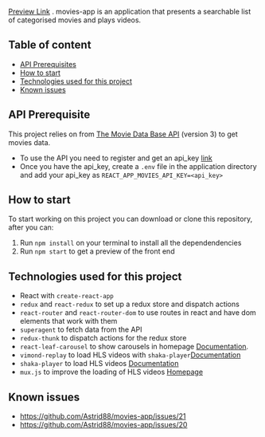 [Preview Link](https://pacific-garden-33962.herokuapp.com/) . 
movies-app is an application that presents a searchable list of categorised movies and plays videos.

## Table of content
* [API Prerequisites](#API-Prerequisites)
* [How to start](#How-to-start)
* [Technologies used for this project](#Technologies-used-for-this-project)
* [Known issues](#Known-issues)

## API Prerequisite
This project relies on from [The Movie Data Base API](https://www.themoviedb.org/) (version 3) to get movies data.

* To use the API you need to register and get an api_key [link](https://www.themoviedb.org/account/signup)
* Once you have the api_key, create a `.env` file in the application directory and add your api_key as `REACT_APP_MOVIES_API_KEY=<api_key>`

## How to start
To start working on this project you can download or clone this repository, after you can:

1. Run `npm install` on your terminal to install all the dependendencies
2. Run `npm start` to get a preview of the front end

## Technologies used for this project
* React with `create-react-app`
* `redux` and `react-redux` to set up a redux store and dispatch actions
* `react-router` and `react-router-dom` to use routes in react and have dom elements that work with them
* `superagent` to fetch data from the API 
* `redux-thunk` to dispatch actions for the redux store
* `react-leaf-carousel` to show carousels in homepage [Documentation](https://github.com/leaffm/react-infinite-carousel#readme).
* `vimond-replay` to load HLS videos with `shaka-player`[Documentation](https://github.com/vimond/replay)
* `shaka-player` to load HLS videos [Documentation](https://github.com/google/shaka-player)
* `mux.js` to improve the loading of HLS videos [Homepage](https://github.com/videojs/mux.js/)

## Known issues
* https://github.com/Astrid88/movies-app/issues/21
* https://github.com/Astrid88/movies-app/issues/20
